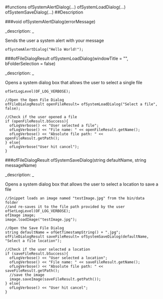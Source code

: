 #functions
ofSystemAlertDialog(...)
ofSystemLoadDialog(...)
ofSystemSaveDialog(...)
##Description





<!----------------------------------------------------------------------------->

###void ofSystemAlertDialog(errorMessage)

<!--
_syntax: ofSystemAlertDialog(errorMessage)_
_name: ofSystemAlertDialog_
_returns: void_
_returns_description: _
_parameters: string errorMessage_
_version_started: _
_version_deprecated: _
_summary: _
_constant: False_
_static: False_
_visible: True_
_advanced: False_
-->

_description: _

Sends the user a system alert with your message

~~~~{.cpp}
ofSystemAlertDialog("Hello World!");
~~~~





<!----------------------------------------------------------------------------->

###ofFileDialogResult ofSystemLoadDialog(windowTitle = "", bFolderSelection = false)

<!--
_syntax: ofSystemLoadDialog(windowTitle = "", bFolderSelection = false)_
_name: ofSystemLoadDialog_
_returns: ofFileDialogResult_
_returns_description: _
_parameters: string windowTitle="", bool bFolderSelection=false_
_version_started: _
_version_deprecated: _
_summary: _
_constant: False_
_static: False_
_visible: True_
_advanced: False_
-->

_description: _

Opens a system dialog box that allows the user to select a single file

~~~~{.cpp}
ofSetLogLevel(OF_LOG_VERBOSE);

//Open the Open File Dialog
ofFileDialogResult openFileResult= ofSystemLoadDialog("Select a file", false); 

//Check if the user opened a file
if (openFileResult.bSuccess){
  ofLogVerbose() << "User selected a file";
  ofLogVerbose() << "File name: " << openFileResult.getName();
  ofLogVerbose() << "Absolute file path: " << openFileResult.getPath();
} else{
  ofLogVerbose("User hit cancel");
}
~~~~





<!----------------------------------------------------------------------------->

###ofFileDialogResult ofSystemSaveDialog(string defaultName, string messageName)

<!--
_syntax: ofSystemSaveDialog(string defaultName, string messageName)_
_name: ofSystemSaveDialog_
_returns: ofFileDialogResult_
_returns_description: _
_parameters: string defaultName, string messageName_
_version_started: _
_version_deprecated: _
_summary: _
_constant: False_
_static: False_
_visible: True_
_advanced: False_
-->

_description: _

Opens a system dialog box that allows the user to select a location to save a file

~~~~{.cpp}
//Snippet loads an image named "testImage.jpg" from the bin/data folder
//and re-saves it to the file path provided by the user
ofSetLogLevel(OF_LOG_VERBOSE);
ofImage image;
image.loadImage("testImage.jpg");

//Open the Save File Dialog
string defaultName = ofGetTimestampString() + ".jpg";
ofFileDialogResult saveFileResult= ofSystemSaveDialog(defaultName, "Select a file location"); 

//Check if the user selected a location
if (saveFileResult.bSuccess){
  ofLogVerbose() << "User selected a location";
  ofLogVerbose() << "File name: " << saveFileResult.getName();
  ofLogVerbose() << "Absolute file path: " << saveFileResult.getPath();
  //save the image
  image.saveImage(saveFileResult.getPath());
} else{
  ofLogVerbose() << "User hit cancel";
}
~~~~





<!----------------------------------------------------------------------------->